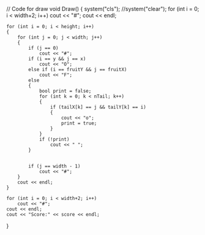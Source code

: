 
// Code for draw
void Draw()
{
    system("cls"); //system("clear");
    for (int i = 0; i < width+2; i++)
        cout << "#";
    cout << endl;

    for (int i = 0; i < height; i++)
    {
        for (int j = 0; j < width; j++)
        {
            if (j == 0)
                cout << "#";
            if (i == y && j == x)
                cout << "O";
            else if (i == fruitY && j == fruitX)
                cout << "F";
            else
            {
                bool print = false;
                for (int k = 0; k < nTail; k++)
                {
                    if (tailX[k] == j && tailY[k] == i)
                    {
                        cout << "o";
                        print = true;
                    }
                }
                if (!print)
                    cout << " ";
            }


            if (j == width - 1)
                cout << "#";
        }
        cout << endl;
    }

    for (int i = 0; i < width+2; i++)
        cout << "#";
    cout << endl;
    cout << "Score:" << score << endl;
}

